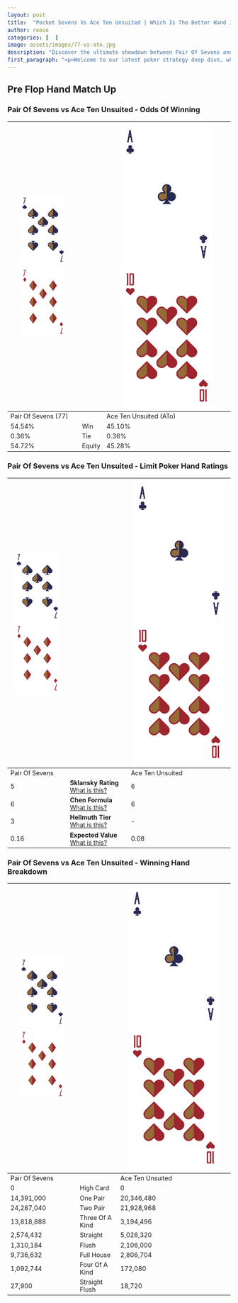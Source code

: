 ```yaml
---
layout: post
title:  "Pocket Sevens Vs Ace Ten Unsuited | Which Is The Better Hand In Poker? A Complete Guide"
author: reece
categories: [  ]
image: assets/images/77-vs-ato.jpg
description: "Discover the ultimate showdown between Pair Of Sevens and Ace Ten Unsuited in poker! Uncover the odds, strategies, and scenarios where one hand triumphs over the other. Get ready to up your poker game with this thrilling analysis."
first_paragraph: "<p>Welcome to our latest poker strategy deep dive, where we're pitting two distinct hands against each other in a high-stakes showdown: Pair Of Sevens vs Ace Ten Unsuited.</p><p>In the dynamic world of poker, every decision counts, and knowing which hand holds the upper hand is key to your success at the table.</p><p>In this article, we'll dissect these two hands, explore the scenarios where one dominates the other, and equip you with the knowledge to make strategic choices that can tip the odds in your favor.</p><p>Get ready to unravel the intriguing dynamics of these poker hands and elevate your game to new heights.</p>"
---
```




[comment]: # (sp0)

## Pre Flop Hand Match Up

<div class="table hand-ratings" markdown="1"> 



### Pair Of Sevens vs Ace Ten Unsuited - Odds Of Winning


    
| ![image info](assets/images/hand1/7.png) ![image info](assets/images/hand1/7o.png) |  | ![image info](assets/images/hand2/A.png) ![image info](assets/images/hand2/To.png) |
| -------- | -------- | -------- |
| Pair Of Sevens (77) |  | Ace Ten Unsuited (ATo) |
| 54.54% | Win | 45.10% |
| 0.36% | Tie | 0.36% |
| 54.72% | Equity | 45.28% |




[comment]: # (sp1)



### Pair Of Sevens vs Ace Ten Unsuited - Limit Poker Hand Ratings


    
| ![image info](assets/images/hand1/7.png) ![image info](assets/images/hand1/7o.png) |  | ![image info](assets/images/hand2/A.png) ![image info](assets/images/hand2/To.png) |
| -------- | -------- | -------- |
| Pair Of Sevens |  | Ace Ten Unsuited |
| 5 | **Sklansky Rating** [What is this?](/sklansky-rating-explained) | 6 |
| 6 | **Chen Formula** [What is this?](/chen-formula-explained) | 6 |
| 3 | **Hellmuth Tier** [What is this?](/Hellmuth-tier-explained) | - |
| 0.16 | **Expected Value** [What is this?](/expected-value-explained) | 0.08 |




[comment]: # (sp2)



### Pair Of Sevens vs Ace Ten Unsuited - Winning Hand Breakdown


    
| ![image info](assets/images/hand1/7.png) ![image info](assets/images/hand1/7o.png) |  | ![image info](assets/images/hand2/A.png) ![image info](assets/images/hand2/To.png) |
| -------- | -------- | -------- |
| Pair Of Sevens |  | Ace Ten Unsuited |
| 0 | High Card | 0 |
| 14,391,000 | One Pair | 20,346,480 |
| 24,287,040 | Two Pair | 21,928,968 |
| 13,818,888 | Three Of A Kind | 3,194,496 |
| 2,574,432 | Straight | 5,026,320 |
| 1,310,184 | Flush | 2,106,000 |
| 9,736,632 | Full House | 2,806,704 |
| 1,092,744 | Four Of A Kind | 172,080 |
| 27,900 | Straight Flush | 18,720 |




[comment]: # (sp3)



</div>

[comment]: # (sp4)



[comment]: # (sp5)

